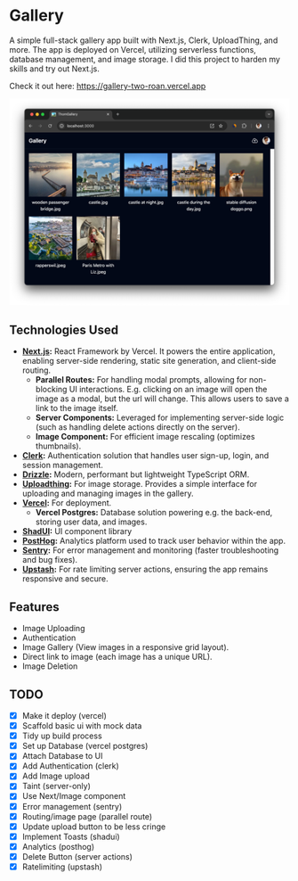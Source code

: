 # Gallery

A simple full-stack gallery app built with Next.js, Clerk, UploadThing, and more. The app is deployed on Vercel, utilizing serverless functions, database management, and image storage. I did this project to harden my skills and try out Next.js.

Check it out here: https://gallery-two-roan.vercel.app

![demo-screenshot](demo-screenshot.png)

## Technologies Used

- **[Next.js](https://nextjs.org/):** React Framework by Vercel. It powers the entire application, enabling server-side rendering, static site generation, and client-side routing.
  - **Parallel Routes:** For handling modal prompts, allowing for non-blocking UI interactions. E.g. clicking on an image will open the image as a modal, but the url will change. This allows users to save a link to the image itself.
  - **Server Components:** Leveraged for implementing server-side logic (such as handling delete actions directly on the server).
  - **Image Component:** For efficient image rescaling (optimizes thumbnails).
- **[Clerk](https://clerk.com):** Authentication solution that handles user sign-up, login, and session management.
- **[Drizzle](https://orm.drizzle.team):** Modern, performant but lightweight TypeScript ORM.
- **[Uploadthing](https://uploadthing.com/):** For image storage. Provides a simple interface for uploading and managing images in the gallery.
- **[Vercel](https://vercel.com/):** For deployment.
  - **Vercel Postgres:** Database solution powering e.g. the back-end, storing user data, and images.
- **[ShadUI](https://ui.shadcn.com):** UI component library
- **[PostHog](https://posthog.com/):** Analytics platform used to track user behavior within the app.
- **[Sentry](https://sentry.io/):** For error management and monitoring (faster troubleshooting and bug fixes).
- **[Upstash](https://upstash.com/):** For rate limiting server actions, ensuring the app remains responsive and secure.

## Features

- Image Uploading
- Authentication
- Image Gallery (View images in a responsive grid layout).
- Direct link to image (each image has a unique URL).
- Image Deletion

## TODO

- [x] Make it deploy (vercel)
- [x] Scaffold basic ui with mock data
- [x] Tidy up build process
- [x] Set up Database (vercel postgres)
- [x] Attach Database to UI
- [x] Add Authentication (clerk)
- [x] Add Image upload
- [x] Taint (server-only)
- [x] Use Next/Image component
- [x] Error management (sentry)
- [x] Routing/image page (parallel route)
- [x] Update upload button to be less cringe
- [x] Implement Toasts (shadui)
- [x] Analytics (posthog)
- [x] Delete Button (server actions)
- [x] Ratelimiting (upstash)
